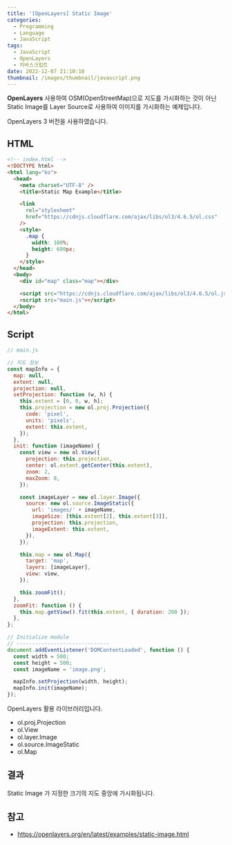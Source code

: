 ```yaml
---
title: '[OpenLayers] Static Image'
categories:
  - Programming
  - Language
  - JavaScript
tags:
  - JavaScript
  - OpenLayers
  - 자바스크립트
date: 2022-12-07 21:10:10
thumbnail: /images/thumbnail/javascript.png
---
```


**OpenLayers** 사용하여 OSM(OpenStreetMap)으로 지도를 가시화하는 것이 아닌 Static Image를 Layer Source로 사용하여 이미지를 가시화하는 예제입니다.

OpenLayers 3 버전을 사용하였습니다.

## HTML

```html
<!-- index.html -->
<!DOCTYPE html>
<html lang="ko">
  <head>
    <meta charset="UTF-8" />
    <title>Static Map Example</title>

    <link
      rel="stylesheet"
      href="https://cdnjs.cloudflare.com/ajax/libs/ol3/4.6.5/ol.css"
    />
    <style>
      .map {
        width: 100%;
        height: 600px;
      }
    </style>
  </head>
  <body>
    <div id="map" class="map"></div>

    <script src="https://cdnjs.cloudflare.com/ajax/libs/ol3/4.6.5/ol.js"></script>
    <script src="main.js"></script>
  </body>
</html>
```

## Script

```js
// main.js

// 지도 정보
const mapInfo = {
  map: null,
  extent: null,
  projection: null,
  setProjection: function (w, h) {
    this.extent = [0, 0, w, h];
    this.projection = new ol.proj.Projection({
      code: 'pixel',
      units: 'pixels',
      extent: this.extent,
    });
  },
  init: function (imageName) {
    const view = new ol.View({
      projection: this.projection,
      center: ol.extent.getCenter(this.extent),
      zoom: 2,
      maxZoom: 8,
    });

    const imageLayer = new ol.layer.Image({
      source: new ol.source.ImageStatic({
        url: 'images/' + imageName,
        imageSize: [this.extent[2], this.extent[3]],
        projection: this.projection,
        imageExtent: this.extent,
      }),
    });

    this.map = new ol.Map({
      target: 'map',
      layers: [imageLayer],
      view: view,
    });

    this.zoomFit();
  },
  zoomFit: function () {
    this.map.getView().fit(this.extent, { duration: 200 });
  },
};

// Initialize module
// ------------------------------
document.addEventListener('DOMContentLoaded', function () {
  const width = 500;
  const height = 500;
  const imageName = 'image.png';

  mapInfo.setProjection(width, height);
  mapInfo.init(imageName);
});
```

OpenLayers 활용 라이브러리입니다.

- ol.proj.Projection
- ol.View
- ol.layer.Image
- ol.source.ImageStatic
- ol.Map

## 결과

Static Image 가 지정한 크기의 지도 중앙에 가시화됩니다.

## 참고

- https://openlayers.org/en/latest/examples/static-image.html
